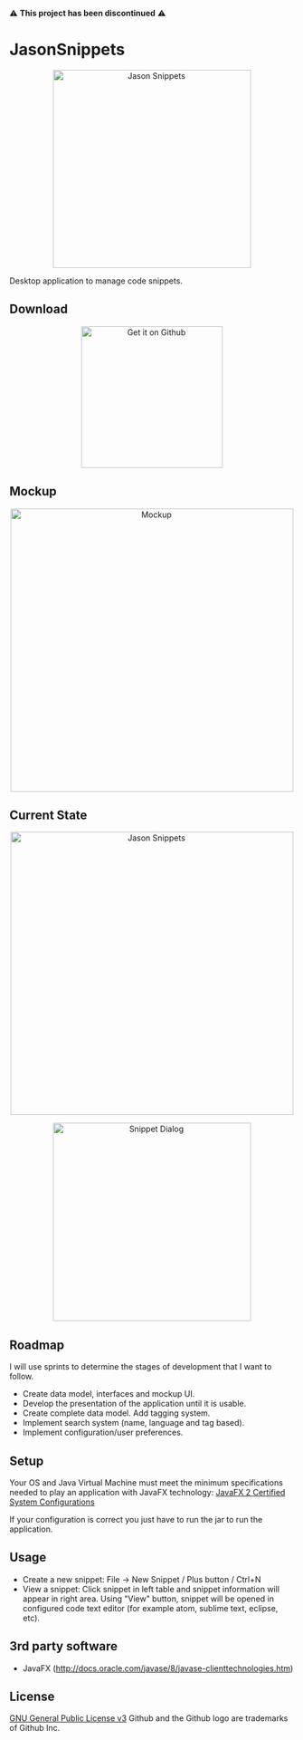 
⚠️  **This project has been discontinued** ⚠️

# JasonSnippets

<p align="center">
  <img width="350 src="dev/logo.png?raw=true" alt="Jason Snippets"/>
</p>


Desktop application to manage code snippets.

## Download

<p align="center"><a href="https://github.com/nfdz/jason/releases">
  <img width="250" src="dev/githubBadge.png?raw=true" alt="Get it on Github"/>
</a></p>

## Mockup

<p align="center">
  <img width="500" src="dev/mockup.png?raw=true" alt="Mockup"/>
</p>

## Current State

<p align="center">
  <img width="500" src="dev/jasonsnippets.png?raw=true" alt="Jason Snippets"/>
</p>
<p align="center">
  <img width="350" src="dev/snippetdialog.png?raw=true" alt="Snippet Dialog"/>
</p>

## Roadmap

I will use sprints to determine the stages of development that I want to follow.

* Create data model, interfaces and mockup UI.
* Develop the presentation of the application until it is usable.
* Create complete data model. Add tagging system.
* Implement search system (name, language and tag based).
* Implement configuration/user preferences.

## Setup

Your OS and Java Virtual Machine must meet the minimum specifications needed to play an application with JavaFX technology:
[JavaFX 2 Certified System Configurations](http://www.oracle.com/technetwork/java/javafx/downloads/supportedconfigurations-1506746.html)

If your configuration is correct you just have to run the jar to run the application.

## Usage

* Create a new snippet: File -> New Snippet / Plus button / Ctrl+N
* View a snippet: Click snippet in left table and snippet information will appear in right area. Using "View" button, snippet will be opened in configured code text editor (for example atom, sublime text, eclipse, etc).

## 3rd party software

* JavaFX (http://docs.oracle.com/javase/8/javase-clienttechnologies.htm)

## License

[GNU General Public License v3](https://www.gnu.org/licenses/gpl-3.0.en.html "GNU General Public License v3")
Github and the Github logo are trademarks of Github Inc.
